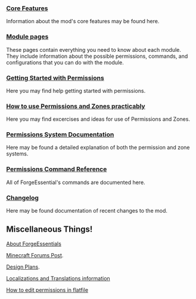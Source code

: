 ### [Core Features](https://github.com/ForgeEssentials/ForgeEssentialsMain/wiki/Core-Features)
Information about the mod's core features may be found here.

### [Module pages](https://github.com/ForgeEssentials/ForgeEssentialsMain/wiki/FE-Modules)
These pages contain everything you need to know about each module. They include information about the possible permissions, commands, and configurations that you can do with the module.

### [Getting Started with Permissions](https://github.com/ForgeEssentials/ForgeEssentialsMain/wiki/Permissions-Commands)
Here you may find help getting started with permissions.

### [How to use Permissions and Zones practicably](https://github.com/ForgeEssentials/ForgeEssentialsMain/wiki/Permissions-and-Zones-Examples)
Here you may find excercises and ideas for use of Permissions and Zones.

### [Permissions System Documentation](https://github.com/ForgeEssentials/ForgeEssentialsMain/wiki/Permissions-System-and-Zones)
Here may be found a detailed explanation of both the permission and zone systems.

### [Permissions Command Reference](https://github.com/ForgeEssentials/ForgeEssentialsMain/wiki/Permissions-Commands-Reference)
All of ForgeEssential's commands are documented here.

### [Changelog](https://github.com/ForgeEssentials/ForgeEssentialsMain/wiki/ChangeLog)
Here may be found documentation of recent changes to the mod.

## Miscellaneous Things!
[About ForgeEssentials](https://github.com/ForgeEssentials/ForgeEssentialsMain/wiki/About-ForgeEssentials)

[Minecraft Forums Post](http://www.minecraftforum.net/topic/1661157-forgeforgeessentials-bukkit-functionality-for-your-forge-server/#entry20533111).

[Design Plans](https://github.com/ForgeEssentials/ForgeEssentialsMain/wiki/Design-Features).

[Localizations and Translations information](https://github.com/ForgeEssentials/ForgeEssentialsMain/wiki/Localization-Guide)

[How to edit permissions in flatfile](https://github.com/ForgeEssentials/ForgeEssentialsMain/wiki/Export-Import-permissions)